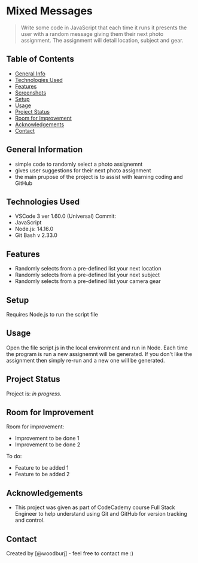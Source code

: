 # Mixed Messages
> Write some code in JavaScript that each time it runs it presents the user with a random message giving them their next photo assignment. The assignment will detail location, subject and gear.


## Table of Contents
* [General Info](#general-information)
* [Technologies Used](#technologies-used)
* [Features](#features)
* [Screenshots](#screenshots)
* [Setup](#setup)
* [Usage](#usage)
* [Project Status](#project-status)
* [Room for Improvement](#room-for-improvement)
* [Acknowledgements](#acknowledgements)
* [Contact](#contact)


## General Information
- simple code to randomly select a photo assignemnt
- gives user suggestions for their next photo assignment
- the main prupose of the project is to assist with learning coding and GitHub


## Technologies Used
- VSCode 3 ver 1.60.0 (Universal) Commit: 
- JavaScript
- Node.js: 14.16.0
- Git Bash v 2.33.0


## Features
- Randomly selects from a pre-defined list your next location
- Randomly selects from a pre-defined list your next subject
- Randomly selects from a pre-defined list your camera gear



## Setup
Requires Node.js to run the script file


## Usage
Open the file script.js in the local environment and run in Node. Each time the program is run a new assignemnt will be generated. If you don't like the assignment then simply re-run and a new one will be generated.



## Project Status
Project is: _in progress_. 


## Room for Improvement

Room for improvement:
- Improvement to be done 1
- Improvement to be done 2

To do:
- Feature to be added 1
- Feature to be added 2


## Acknowledgements
- This project was given as part of CodeCademy course Full Stack Engineer to help understand using Git and GitHub for version tracking and control.


## Contact
Created by [@woodburj] - feel free to contact me :)

